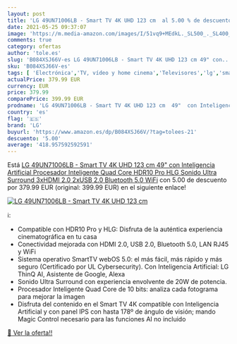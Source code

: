 ```yaml
---
layout: post
title: 'LG 49UN71006LB - Smart TV 4K UHD 123 cm  al 5.00 % de descuento'
date: 2021-05-25 09:37:07
image: 'https://m.media-amazon.com/images/I/51vq9+MEdkL._SL500_._SL400_.jpg'
comments: true
category: ofertas
author: 'tole.es'
slug: 'B084XSJ66V-es LG 49UN71006LB - Smart TV 4K UHD 123 cm 49" con...'
sku: 'B084XSJ66V-es'
tags: [ 'Electrónica','TV, vídeo y home cinema','Televisores','lg','smart','tv', ]
actualPrice: 379.99 EUR
currency: EUR
price: 379.99
comparePrice: 399.99 EUR
prodname: 'LG 49UN71006LB - Smart TV 4K UHD 123 cm  49"  con Inteligencia Artificial  Procesador Inteligente Quad Core  HDR10 Pro  HLG  Sonido Ultra Surround  3xHDMI 2.0  2xUSB 2.0  Bluetooth 5.0  WiFi'
country: 'es'
flag: '🇪🇸'
brand: 'LG'
buyurl: 'https://www.amazon.es/dp/B084XSJ66V/?tag=tolees-21'
descuento: '5.00'
average: '418.957592592591'
---
```


Está [LG 49UN71006LB - Smart TV 4K UHD 123 cm  49"  con Inteligencia Artificial  Procesador Inteligente Quad Core  HDR10 Pro  HLG  Sonido Ultra Surround  3xHDMI 2.0  2xUSB 2.0  Bluetooth 5.0  WiFi](https://www.amazon.es/dp/B084XSJ66V/?tag=tolees-21) con 5.00 de descuento por 379.99 EUR (original: 399.99 EUR) en el siguiente enlace!

[![LG 49UN71006LB - Smart TV 4K UHD 123 cm ](https://m.media-amazon.com/images/I/51vq9+MEdkL._SL500_._SL400_.jpg)](https://www.amazon.es/dp/B084XSJ66V/?tag=tolees-21)

ℹ️:

- Compatible con HDR10 Pro y HLG: Disfruta de la auténtica experiencia cinematográfica en tu casa
- Conectividad mejorada con HDMI 2.0, USB 2.0, Bluetooth 5.0, LAN RJ45 y WiFi
- Sistema operativo SmartTV webOS 5.0: el más fácil, más rápido y más seguro (Certificado por UL Cybersecurity). Con Inteligencia Artificial: LG ThinQ AI, Asistente de Google, Alexa
- Sonido Ultra Surround con experiencia envolvente de 20W de potencia.
- Procesador Inteligente Quad Core de 10 bits: analiza cada fotograma para mejorar la imagen
- Disfruta del contenido en el Smart TV 4K compatible con Inteligencia Artificial y con panel IPS con hasta 178º de ángulo de visión; mando Magic Control necesario para las funciones AI no incluido

[🛒 Ver la oferta!!](https://www.amazon.es/dp/B084XSJ66V/?tag=tolees-21)
